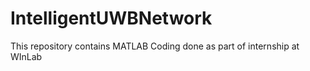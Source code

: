 # IntelligentUWBNetwork
 This repository contains MATLAB Coding done as part of internship at WInLab
